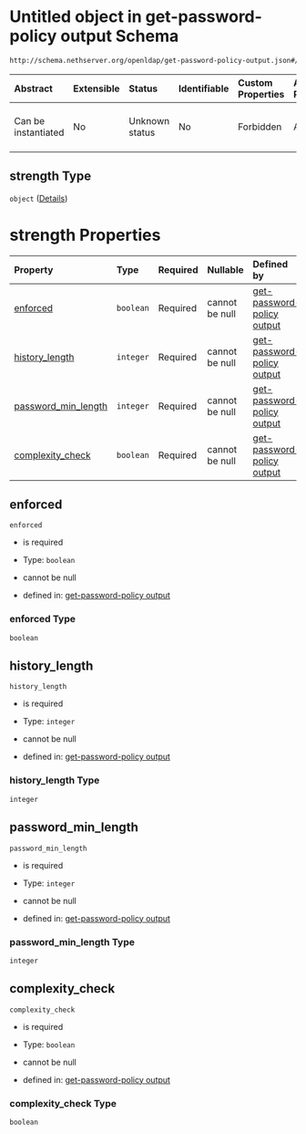 # Untitled object in get-password-policy output Schema

```txt
http://schema.nethserver.org/openldap/get-password-policy-output.json#/properties/strength
```



| Abstract            | Extensible | Status         | Identifiable | Custom Properties | Additional Properties | Access Restrictions | Defined In                                                                                           |
| :------------------ | :--------- | :------------- | :----------- | :---------------- | :-------------------- | :------------------ | :--------------------------------------------------------------------------------------------------- |
| Can be instantiated | No         | Unknown status | No           | Forbidden         | Allowed               | none                | [get-password-policy-output.json\*](openldap/get-password-policy-output.json "open original schema") |

## strength Type

`object` ([Details](get-password-policy-output-properties-strength.md))

# strength Properties

| Property                                      | Type      | Required | Nullable       | Defined by                                                                                                                                                                                                                                 |
| :-------------------------------------------- | :-------- | :------- | :------------- | :----------------------------------------------------------------------------------------------------------------------------------------------------------------------------------------------------------------------------------------- |
| [enforced](#enforced)                         | `boolean` | Required | cannot be null | [get-password-policy output](get-password-policy-output-properties-strength-properties-enforced.md "http://schema.nethserver.org/openldap/get-password-policy-output.json#/properties/strength/properties/enforced")                       |
| [history\_length](#history_length)            | `integer` | Required | cannot be null | [get-password-policy output](get-password-policy-output-properties-strength-properties-history_length.md "http://schema.nethserver.org/openldap/get-password-policy-output.json#/properties/strength/properties/history_length")           |
| [password\_min\_length](#password_min_length) | `integer` | Required | cannot be null | [get-password-policy output](get-password-policy-output-properties-strength-properties-password_min_length.md "http://schema.nethserver.org/openldap/get-password-policy-output.json#/properties/strength/properties/password_min_length") |
| [complexity\_check](#complexity_check)        | `boolean` | Required | cannot be null | [get-password-policy output](get-password-policy-output-properties-strength-properties-complexity_check.md "http://schema.nethserver.org/openldap/get-password-policy-output.json#/properties/strength/properties/complexity_check")       |

## enforced



`enforced`

* is required

* Type: `boolean`

* cannot be null

* defined in: [get-password-policy output](get-password-policy-output-properties-strength-properties-enforced.md "http://schema.nethserver.org/openldap/get-password-policy-output.json#/properties/strength/properties/enforced")

### enforced Type

`boolean`

## history\_length



`history_length`

* is required

* Type: `integer`

* cannot be null

* defined in: [get-password-policy output](get-password-policy-output-properties-strength-properties-history_length.md "http://schema.nethserver.org/openldap/get-password-policy-output.json#/properties/strength/properties/history_length")

### history\_length Type

`integer`

## password\_min\_length



`password_min_length`

* is required

* Type: `integer`

* cannot be null

* defined in: [get-password-policy output](get-password-policy-output-properties-strength-properties-password_min_length.md "http://schema.nethserver.org/openldap/get-password-policy-output.json#/properties/strength/properties/password_min_length")

### password\_min\_length Type

`integer`

## complexity\_check



`complexity_check`

* is required

* Type: `boolean`

* cannot be null

* defined in: [get-password-policy output](get-password-policy-output-properties-strength-properties-complexity_check.md "http://schema.nethserver.org/openldap/get-password-policy-output.json#/properties/strength/properties/complexity_check")

### complexity\_check Type

`boolean`
